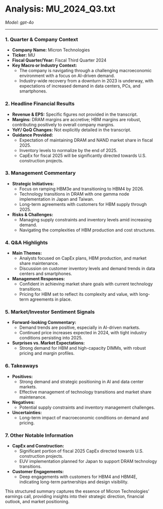 # Analysis: MU_2024_Q3.txt

*Model: gpt-4o*

---

### 1. Quarter & Company Context
- **Company Name:** Micron Technologies
- **Ticker:** MU
- **Fiscal Quarter/Year:** Fiscal Third Quarter 2024
- **Key Macro or Industry Context:**
  - The company is navigating through a challenging macroeconomic environment with a focus on AI-driven demand.
  - Industry-wide recovery from a downturn in 2023 is underway, with expectations of increased demand in data centers, PCs, and smartphones.

### 2. Headline Financial Results
- **Revenue & EPS:** Specific figures not provided in the transcript.
- **Margins:** DRAM margins are accretive; HBM margins are robust, contributing positively to overall company margins.
- **YoY/ QoQ Changes:** Not explicitly detailed in the transcript.
- **Guidance Provided:**
  - Expectation of maintaining DRAM and NAND market share in fiscal 2025.
  - Inventory levels to normalize by the end of 2025.
  - CapEx for fiscal 2025 will be significantly directed towards U.S. construction projects.

### 3. Management Commentary
- **Strategic Initiatives:**
  - Focus on ramping HBM3e and transitioning to HBM4 by 2026.
  - Technology transitions in DRAM with one gamma node implementation in Japan and Taiwan.
  - Long-term agreements with customers for HBM supply through 2025.
- **Risks & Challenges:**
  - Managing supply constraints and inventory levels amid increasing demand.
  - Navigating the complexities of HBM production and cost structures.

### 4. Q&A Highlights
- **Main Themes:**
  - Analysts focused on CapEx plans, HBM production, and market share maintenance.
  - Discussion on customer inventory levels and demand trends in data centers and smartphones.
- **Management Responses:**
  - Confident in achieving market share goals with current technology transitions.
  - Pricing for HBM set to reflect its complexity and value, with long-term agreements in place.

### 5. Market/Investor Sentiment Signals
- **Forward-looking Commentary:**
  - Demand trends are positive, especially in AI-driven markets.
  - Continued price increases expected in 2024, with tight industry conditions persisting into 2025.
- **Surprises vs. Market Expectations:**
  - Strong demand for HBM and high-capacity DIMMs, with robust pricing and margin profiles.

### 6. Takeaways
- **Positives:**
  - Strong demand and strategic positioning in AI and data center markets.
  - Effective management of technology transitions and market share maintenance.
- **Negatives:**
  - Potential supply constraints and inventory management challenges.
- **Uncertainties:**
  - Long-term impact of macroeconomic conditions on demand and pricing.

### 7. Other Notable Information
- **CapEx and Construction:**
  - Significant portion of fiscal 2025 CapEx directed towards U.S. construction projects.
  - EUV implementation planned for Japan to support DRAM technology transitions.
- **Customer Engagements:**
  - Deep engagements with customers for HBM4 and HBM4E, indicating long-term partnerships and design visibility.

This structured summary captures the essence of Micron Technologies' earnings call, providing insights into their strategic direction, financial outlook, and market positioning.